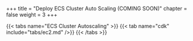 +++
title = "Deploy ECS Cluster Auto Scaling (COMING SOON)"
chapter = false
weight = 3
+++

{{< tabs name="ECS Cluster Autoscaling" >}}
{{< tab name="cdk" include="tabs/ec2.md" />}}
{{< /tabs >}}
